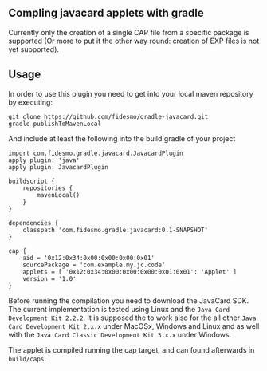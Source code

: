Compling javacard applets with gradle
-------------------------------------

Currently only the creation of a single CAP file from a specific package is supported (Or more to
put it the other way round: creation of EXP files is not yet supported).


Usage
-----

In order to use this plugin you need to get into your local maven repository by executing:

    git clone https://github.com/fidesmo/gradle-javacard.git
    gradle publishToMavenLocal

And include at least the following into the build.gradle of your project

    import com.fidesmo.gradle.javacard.JavacardPlugin
    apply plugin: 'java'
    apply plugin: JavacardPlugin

    buildscript {
        repositories {
            mavenLocal()
        }
    }

    dependencies {
        classpath 'com.fidesmo.gradle:javacard:0.1-SNAPSHOT'
    }

    cap {
        aid = '0x12:0x34:0x00:0x00:0x00:0x01'
        sourcePackage = 'com.example.my.jc.code'
        applets = [ '0x12:0x34:0x00:0x00:0x00:0x01:0x01': 'Applet' ]
        version = '1.0'
    }

Before running the compilation you need to download the JavaCard SDK. The current implementation is
tested using Linux and the `Java Card Development Kit 2.2.2`. It is supposed the to work also for
the all other `Java Card Development Kit 2.x.x` under MacOSx, Windows and Linux and as well with the
`Java Card Classic Development Kit 3.x.x` under Windows.

The applet is compiled running the cap target, and can found afterwards in `build/caps`.
